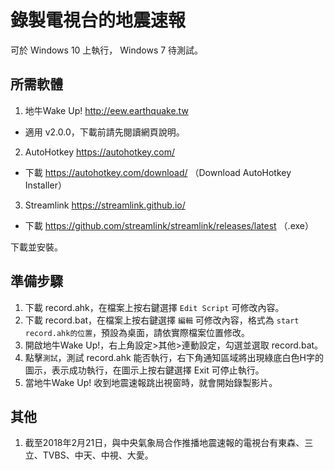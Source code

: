 # 錄製電視台的地震速報
可於 Windows 10 上執行， Windows 7 待測試。

## 所需軟體
1. 地牛Wake Up! http://eew.earthquake.tw
* 適用 v2.0.0，下載前請先閱讀網頁說明。
2. AutoHotkey https://autohotkey.com/
* 下載 https://autohotkey.com/download/ （Download AutoHotkey Installer）
3. Streamlink https://streamlink.github.io/
* 下載 https://github.com/streamlink/streamlink/releases/latest （.exe）

下載並安裝。

## 準備步驟
1. 下載 record.ahk，在檔案上按右鍵選擇 `Edit Script` 可修改內容。
2. 下載 record.bat，在檔案上按右鍵選擇 `編輯` 可修改內容，格式為 `start record.ahk的位置`，預設為桌面，請依實際檔案位置修改。
3. 開啟地牛Wake Up!，右上角設定>其他>連動設定，勾選並選取 record.bat。
4. 點擊`測試`，測試 record.ahk 能否執行，右下角通知區域將出現綠底白色H字的圖示，表示成功執行，在圖示上按右鍵選擇 Exit 可停止執行。
5. 當地牛Wake Up! 收到地震速報跳出視窗時，就會開始錄製影片。

## 其他
1. 截至2018年2月21日，與中央氣象局合作推播地震速報的電視台有東森、三立、TVBS、中天、中視、大愛。
